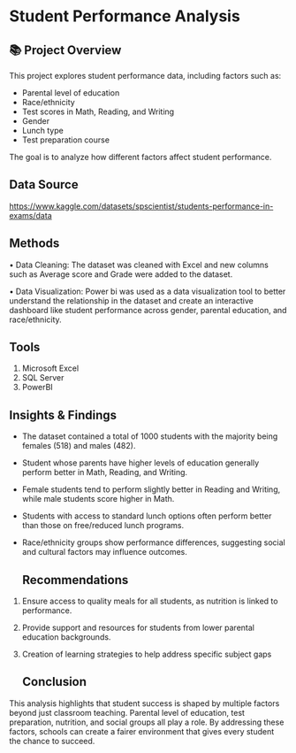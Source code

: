 # Student Performance Analysis

## 📚 Project Overview
This project explores student performance data, including factors such as:
- Parental level of education
- Race/ethnicity
- Test scores in Math, Reading, and Writing
- Gender
- Lunch type
- Test preparation course

The goal is to analyze how different factors affect student performance.


## Data Source
https://www.kaggle.com/datasets/spscientist/students-performance-in-exams/data

## Methods
• Data Cleaning: The dataset was cleaned with Excel and new columns such as  Average score and Grade were added to the dataset.

• Data Visualization: Power bi was used as a data visualization tool to better understand the relationship in the dataset and create an interactive dashboard like student performance across gender, parental education, and race/ethnicity.
  
## Tools
1. Microsoft Excel
2. SQL Server
3. PowerBI

##  Insights & Findings
- The dataset contained a total of 1000 students with the majority being females (518) and males (482).
- Student  whose parents have higher levels of education generally perform better in Math, Reading, and Writing.  
- Female students tend to perform slightly better in Reading and Writing, while male students score higher in Math.  
- Students with access to standard lunch options often perform better than those on free/reduced lunch programs.  
- Race/ethnicity groups show performance differences, suggesting social and cultural factors may influence outcomes.

  ## Recommendations
 1. Ensure access to quality meals for all students, as nutrition is linked to performance.
 2. Provide support and resources for students from lower parental education backgrounds.
 3. Creation of  learning strategies to help address specific subject gaps

    ## Conclusion
This analysis highlights that student success is shaped by multiple factors beyond just classroom teaching. Parental level of  education, test preparation, nutrition, and social groups all play a role. By addressing these factors, schools can create a fairer environment that gives every student the chance to succeed.




